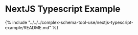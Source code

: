 # NextJS Typescript Example

{%
include "../../../complex-schema-tool-use/nextjs-typescript-example/README.md"
%}
